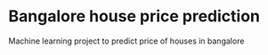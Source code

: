 # Bangalore house price prediction
 Machine learning project to predict price of houses in bangalore
